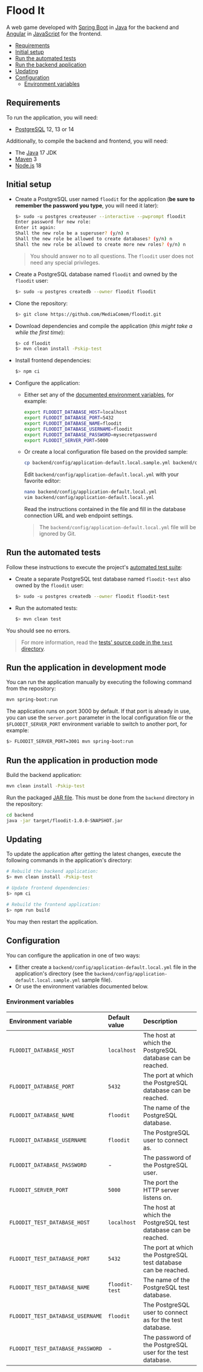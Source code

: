 # Flood It

A web game developed with [Spring Boot][spring-boot] in [Java][java] for the
backend and [Angular][angular] in [JavaScript][js] for the frontend.

<!-- START doctoc generated TOC please keep comment here to allow auto update -->
<!-- DON'T EDIT THIS SECTION, INSTEAD RE-RUN doctoc TO UPDATE -->

- [Requirements](#requirements)
- [Initial setup](#initial-setup)
- [Run the automated tests](#run-the-automated-tests)
- [Run the backend application](#run-the-backend-application)
- [Updating](#updating)
- [Configuration](#configuration)
  - [Environment variables](#environment-variables)

<!-- END doctoc generated TOC please keep comment here to allow auto update -->

## Requirements

To run the application, you will need:

- [PostgreSQL][postgresql] 12, 13 or 14

Additionally, to compile the backend and frontend, you will need:

- The [Java][java] 17 JDK
- [Maven][maven] 3
- [Node.js][node] 18

## Initial setup

- Create a PostgreSQL user named `floodit` for the application (**be sure to
  remember the password you type**, you will need it later):

  ```bash
  $> sudo -u postgres createuser --interactive --pwprompt floodit
  Enter password for new role:
  Enter it again:
  Shall the new role be a superuser? (y/n) n
  Shall the new role be allowed to create databases? (y/n) n
  Shall the new role be allowed to create more new roles? (y/n) n
  ```

  > You should answer no to all questions. The `floodit` user does not need
  > any special privileges.

- Create a PostgreSQL database named `floodit` and owned by the
  `floodit` user:

  ```bash
  $> sudo -u postgres createdb --owner floodit floodit
  ```

- Clone the repository:

  ```bash
  $> git clone https://github.com/MediaComem/floodit.git
  ```

- Download dependencies and compile the application (_this might take a while
  the first time_):

  ```bash
  $> cd floodit
  $> mvn clean install -Pskip-test
  ```

- Install frontend dependencies:

  ```bash
  $> npm ci
  ```

- Configure the application:

  - Either set any of the [documented environment
    variables](#environment-variables), for example:

    ```bash
    export FLOODIT_DATABASE_HOST=localhost
    export FLOODIT_DATABASE_PORT=5432
    export FLOODIT_DATABASE_NAME=floodit
    export FLOODIT_DATABASE_USERNAME=floodit
    export FLOODIT_DATABASE_PASSWORD=mysecretpassword
    export FLOODIT_SERVER_PORT=5000
    ```

  - Or create a local configuration file based on the provided sample:

    ```bash
    cp backend/config/application-default.local.sample.yml backend/config/application-default.local.yml
    ```

    Edit `backend/config/application-default.local.yml` with your favorite editor:

    ```bash
    nano backend/config/application-default.local.yml
    vim backend/config/application-default.local.yml
    ```

    Read the instructions contained in the file and fill in the database
    connection URL and web endpoint settings.

    > The `backend/config/application-default.local.yml` file will be ignored by
    > Git.

## Run the automated tests

Follow these instructions to execute the project's [automated test
suite][automated-tests]:

- Create a separate PostgreSQL test database named `floodit-test` also owned
  by the `floodit` user:

  ```bash
  $> sudo -u postgres createdb --owner floodit floodit-test
  ```

- Run the automated tests:

  ```bash
  $> mvn clean test
  ```

You should see no errors.

> For more information, read the [tests' source code in the `test`
> directory](./backend/src/test/java/ch/comem/archidep/floodit).

## Run the application in development mode

You can run the application manually by executing the following command from the
repository:

```bash
mvn spring-boot:run
```

The application runs on port 3000 by default. If that port is already in use,
you can use the `server.port` parameter in the local configuration file or the
`$FLOODIT_SERVER_PORT` environment variable to switch to another port, for
example:

```bash
$> FLOODIT_SERVER_PORT=3001 mvn spring-boot:run
```

## Run the application in production mode

Build the backend application:

```bash
mvn clean install -Pskip-test
```

Run the packaged [JAR file][jar]. This must be done from the `backend` directory
in the repository:

```bash
cd backend
java -jar target/floodit-1.0.0-SNAPSHOT.jar
```

## Updating

To update the application after getting the latest changes, execute the
following commands in the application's directory:

```bash
# Rebuild the backend application:
$> mvn clean install -Pskip-test

# Update frontend dependencies:
$> npm ci

# Rebuild the frontend application:
$> npm run build
```

You may then restart the application.

## Configuration

You can configure the application in one of two ways:

- Either create a `backend/config/application-default.local.yml` file in the
  application's directory (see the
  `backend/config/application-default.local.sample.yml` sample file).
- Or use the environment variables documented below.

### Environment variables

| Environment variable             | Default value  | Description                                                    |
| :------------------------------- | :------------- | :------------------------------------------------------------- |
| `FLOODIT_DATABASE_HOST`          | `localhost`    | The host at which the PostgreSQL database can be reached.      |
| `FLOODIT_DATABASE_PORT`          | `5432`         | The port at which the PostgreSQL database can be reached.      |
| `FLOODIT_DATABASE_NAME`          | `floodit`      | The name of the PostgreSQL database.                           |
| `FLOODIT_DATABASE_USERNAME`      | `floodit`      | The PostgreSQL user to connect as.                             |
| `FLOODIT_DATABASE_PASSWORD`      | -              | The password of the PostgreSQL user.                           |
| `FLOODIT_SERVER_PORT`            | `5000`         | The port the HTTP server listens on.                           |
| `FLOODIT_TEST_DATABASE_HOST`     | `localhost`    | The host at which the PostgreSQL test database can be reached. |
| `FLOODIT_TEST_DATABASE_PORT`     | `5432`         | The port at which the PostgreSQL test database can be reached. |
| `FLOODIT_TEST_DATABASE_NAME`     | `floodit-test` | The name of the PostgreSQL test database.                      |
| `FLOODIT_TEST_DATABASE_USERNAME` | `floodit`      | The PostgreSQL user to connect as for the test database.       |
| `FLOODIT_TEST_DATABASE_PASSWORD` | -              | The password of the PostgreSQL user for the test database.     |

[angular]: https://angular.io
[automated-tests]: https://en.wikipedia.org/wiki/Test_automation
[jar]: https://en.wikipedia.org/wiki/JAR_(file_format)
[java]: https://www.java.com
[js]: https://developer.mozilla.org/en-US/docs/Web/JavaScript
[maven]: https://maven.apache.org
[node]: https://nodejs.org
[npm]: https://www.npmjs.com
[postgresql]: https://www.postgresql.org
[spring-boot]: https://spring.io/projects/spring-boot
[systemd]: https://en.wikipedia.org/wiki/Systemd
